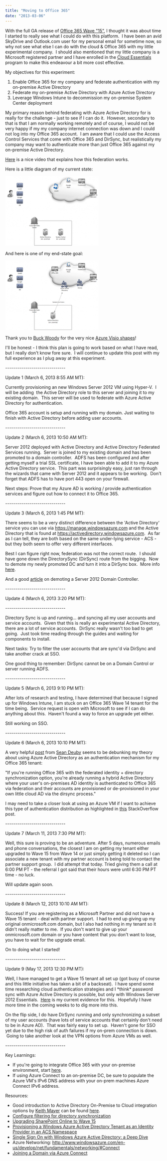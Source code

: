 ```yaml
---
title: "Moving to Office 365"
date: "2013-03-06"
---
```


With the full GA release of [Office 365 Wave "15"](http://www.microsoft.com/en-us/news/Press/2013/Feb13/02-27OfficeCommercialGAPR.aspx), I thought it was about time I started to really see what I could do with this platform.  I have been an avid SkyDrive and Outlook.com user for my personal email for sometime now, so why not see what else I can do with the cloud & Office 365 with my little experimental company.  I should also mentioned that my little company is a Microsoft registered partner and I have enrolled in the [Cloud Essentials](https://mspartner.microsoft.com/en/us/pages/solutions/access-cloud-partner-program-benefits.aspx) program to make this endeavour a bit more cost effective.

My objectives for this experiment:

1. Enable Office 365 for my company and federate authentication with my on-premise Active Directory
2. Federate my on-premise Active Directory with Azure Active Directory
3. Leverage Windows Intune to decommission my on-premise System Center deployment

My primary reason behind federating with Azure Active Directory for is really for the challenge - just to see if I can do it.  However, secondary to that is that I am normally working remotely and of course, I would not be very happy if my my company internet connection was down and I could not log into my Office 365 account.  I am aware that I could use the Access Control Services that come with Office 365 and DirSync, but realistically my company may want to authenticate more than just Office 365 against my on-premise Active Directory.

[Here](http://channel9.msdn.com/Series/Windows-Azure-Active-Directory/Windows-Azure-Active-Directory-Cartoon) is a nice video that explains how this federation works.

Here is a little diagram of my current state:

[![Experiment-CurrentState](images/Experiment-CurrentState-300x223.png)](http://spinsiders.com/gregc/files/2013/03/Experiment-CurrentState.png)

And here is one of my end-state goal:

[![Experiment-EndState](images/Experiment-EndState-300x223.png)](http://spinsiders.com/gregc/files/2013/03/Experiment-EndState.png)

Thank you to [Buck Woody](http://sqlblog.com/blogs/buck_woody/default.aspx) for the very nice [Azure Visio shapes](http://http://sqlblog.com/blogs/buck_woody/archive/2012/07/25/windows-azure-visio-shapes.aspx)!

I'll be honest - I think this plan is going to work based on what I have read, but I really don't know fore sure.  I will continue to update this post with my full experience as I plug away at this experiment.

\------------------------------

Update 1 (March 6, 2013 8:55 AM MT):

Currently provisioning an new Windows Server 2012 VM using Hyper-V.  I will be adding  the Active Directory role to this server and joining it to my existing domain.  This server will be used to federate with Azure Active Directory for authentication.

Office 365 account is setup and running with my domain. Just waiting to finish with Active Directory before adding user accounts.

\------------------------------

Update 2 (March 6, 2013 10:50 AM MT):

Server 2012 deployed with Active Directory and Active Directory Federated Services running.  Server is joined to my existing domain and has been promoted to a domain controller.  ADFS has been configured and after getting myself a trial SSL certificate, I have been able to add it to my Azure Active Directory service.  This part was surprisingly easy, just ran through the wizards that came with Server 2012 and it appears to be working.  Don't forget that ADFS has to have port 443 open on your firewall.

Next steps: Prove that my Azure AD is working / provide authentication services and figure out how to connect it to Office 365.

\------------------------------

Update 3 (March 6, 2013 1:45 PM MT):

There seems to be a very distinct difference between the 'Active Directory' service you can use via https://manage.windowsazure.com and the Active Directory that is found at https://activedirectory.windowsazure.com.  As far as I can tell, they are both based on the same under-lying service - ACS - but they both seem to offer very different interfaces.

Best I can figure right now, federation was not the correct route.  I should have gone down the DirectorySync (DirSync) route from the bigging.  Now to demote my newly promoted DC and turn it into a DirSync box.  More info [here](http://technet.microsoft.com/library/en-us/jj151831).

And a good [article](http://technet.microsoft.com/en-us/library/jj574104.aspx) on demoting a Server 2012 Domain Controller.

\------------------------------

Update 4 (March 6, 2013 3:20 PM MT):

\------------------------------

Directory Sync is up and running... and syncing all my user accounts and service accounts.  Given that this is really an experimental Active Directory, there are a lot of service accounts.  DirSync really wasn't too bad to get going.  Just took time reading through the guides and waiting for components to install.

Next tasks: Try to filter the user accounts that are sync'd via DirSync and take another crack at SSO.

One good thing to remember: DirSync cannot be on a Domain Control or server running ADFS.

\------------------------------

Update 5 (March 6, 2013 9:10 PM MT):

After lots of research and testing, I have determined that because I signed up for Windows Intune, I am stuck on an Office 365 Wave 14 tenant for the time being.  Service request is open with Microsoft to see if I can do anything about this.  Haven't found a way to force an upgrade yet either.

Still working on SSO.

\------------------------------

Update 6 (March 6, 2013 10:10 PM MT):

A very helpful [post](http://www.windowsitpro.com/article/active-directory/microsoft-active-directory-cloud-windows-azure-active-directory-143222) from [Sean Deuby](http://www.windowsitpro.com/author/5202540/SeanDeuby) seems to be debunking my theory about using Azure Active Directory as an authentication mechanism for my Office 365 tenant:

"If you're running Office 365 with the federated identity + directory synchronization option, you're already running a hybrid Active Directory where your user's on-premises AD identity is authenticated to Office 365 via federation and their accounts are provisioned or de-provisioned in your own little cloud AD via the dirsync process."

I may need to take a closer look at using an Azure VM if I want to achieve this type of authentication distribution as highlighted in [this](http://stackoverflow.com/questions/12949579/setting-up-active-directory-on-azure-as-a-failover-instance) StackOverflow post.

\------------------------------

Update 7 (March 11, 2013 7:30 PM MT):

Well, this sure is proving to be an adventure. After 5 days, numerous emails and phone conversations, the closest I am on getting my tenant either upgraded to Wave 15 from Wave 14 or just simply getting it deleted so I can associate a new tenant with my partner account is being told to contact the partner support group.  I did attempt that today. Tried giving them a call at 6:00 PM PT - the referral I got said that their hours were until 6:30 PM PT time - no luck.

Will update again soon.

\------------------------------

Update 8 (March 12, 2013 10:10 AM MT):

Success! If you are registering as a Microsoft Partner and did not have a Wave 15 tenant - deal with partner support.  I had to end up giving up my original onmicrosoft.com domain, but I also had nothing in my tenant so it didn't really matter to me.  If you don't want to give up your onmicrosoft.com domain or you have content that you don't want to lose, you have to wait for the upgrade email.

On to doing what I started!

\------------------------------

Update 9 (May 17, 2013 12:30 PM MT):

Well, I have managed to get a Wave 15 tenant all set up (got busy of course and this little initiative has taken a bit of a backseat).  I have spend some time researching cloud authentication strategies and I \*think\* password sync with Azure Active Directory is possible, but only with Windows Server 2012 Essentials.  [Here](http://social.technet.microsoft.com/wiki/contents/articles/16168.office-365-integration-service-reports-not-running-after-install-update-rollup-1-for-windows-server-2012-essentials-kb2781267.aspx) is my current evidence for this.  Hopefully I have more time in the coming weeks to to dig more into this.

On the flip side, I do have DirSync running and only synchronizing a subset of my user accounts (have lots of service accounts that certainly don't need to be in Azure AD).  That was fairly easy to set up.  Haven't gone for SSO yet due to the high risk of auth failures if my on-prem connection is down.  Going to take another look at the VPN options from Azure VMs as well.

\------------------------------

Key Learnings:

- If you're going to integrate Office 365 with your on-premise environment, start [here](http://community.office365.com/en-us/forums/183/p/2285/8155.aspx).
- If using Azure Connect to an on-premise DC, be sure to populate the Azure VM's IPv6 DNS address with your on-prem machines Azure Connect IPv6 address.

Resources:

- Good introduction to Active Directory On-Premise to Cloud integration options by [Keith Mayer](http://social.technet.microsoft.com/profile/keithmayer/) can be found [here](http://blogs.technet.com/b/keithmayer/archive/2013/01/06/options-for-building-active-directory-in-the-cloud-with-windows-azure.aspx#.UTep7jCzfw-).
- [Configure filtering for directory synchronization](http://technet.microsoft.com/en-us/library/jj710171.aspx)
- [Upgrading SharePoint Online to Wave 15](http://sharepoint.microsoft.com/blog/Pages/BlogPost.aspx?pID=1052)
- [Provisioning a Windows Azure Active Directory Tenant as an Identity Provider in an ACS Namespace](http://blogs.msdn.com/b/vbertocci/archive/2012/11/07/provisioning-a-directory-tenant-as-an-identity-provider-in-an-acs-namespace.aspx)
- [Single Sign On with Windows Azure Active Directory: a Deep Dive](http://blogs.msdn.com/b/vbertocci/archive/2012/07/12/single-sign-on-with-windows-azure-active-directory-a-deep-dive.aspx)
- Azure Networking: http://www.windowsazure.com/en-us/develop/net/fundamentals/networking/#Connect
- [Joining a Domain via Azure Connect](http://social.msdn.microsoft.com/Forums/en-US/windowsazureconnectivity/thread/a651cfd9-c12c-4db7-8924-8916b9b02346)
